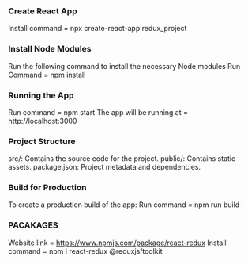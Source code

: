 ### Create React App
Install command = npx create-react-app redux_project

### Install Node Modules
Run the following command to install the necessary Node modules
Run Command = npm install

### Running the App
Run command = npm start
The app will be running at = http://localhost:3000

### Project Structure
src/:           Contains the source code for the project.
public/:        Contains static assets.
package.json:   Project metadata and dependencies.

### Build for Production
To create a production build of the app:
Run command = npm run build

### PACAKAGES
Website link = https://www.npmjs.com/package/react-redux
Install command = npm i react-redux @reduxjs/toolkit
 
